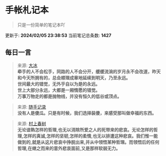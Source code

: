 # 手帐札记本
> 只是一份简单的笔记本吖

更新于: **2024/02/05 23:38:53**
当前笔记总条数: **1427**
## 每日一言
> 来源: [大冰](图书笔记/大冰.md)<br>**牵手的人不会松手，同路的人不会分开，缓缓流淌的岁月永不会改道，昨天和今天所拥有的，总会顺理成章地延续到明天，乃至永远。<br>世间最大的错觉，无外乎自以为是的永远。<br>世上大部分永远，大都是一厢情愿的错觉。<br>万事万物走的都是抛物线，并没有恒久的低谷或顶点。**

> 来源: [随手记录](随手记录.md)<br>**没有人是傻瓜。只是有时候，我们选择装傻，来感受那叫做幸福的东西。**

> 来源: [村上春树](图书笔记/村上春树.md)<br>**无论谙熟怎样的哲理,也无以消除所爱之人的死带来的悲哀。无论怎样的哲理,怎样的真诚,怎样的坚韧,怎样的柔情,也无以排遣这种悲哀。我们惟一能做到的,就是从这片悲哀中挣脱出来,并从中领悟某种哲理。而领悟后的任何哲理,在继之而来的意外悲哀面前,又是那样软弱无力。**

